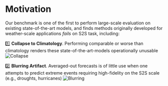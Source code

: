 # Motivation
Our benchmark is one of the first to perform large-scale evaluation on existing state-of-the-art models, and finds methods originally developed for weather-scale applications _fails_ on S2S task, including:

1️⃣ __Collapse to Climatology__. Performing comparable or worse than climatology renders these state-of-the-art-models operationally unusable
![Collapse](../docs/all_rmse_sota.png)

2️⃣ __Blurring Artifact__. Averaged-out forecasts is of little use when one attempts to predict extreme events requiring high-fidelity on the S2S scale (e.g., droughts, hurricanes)
![Blurring](../docs/preds_climax_q700_direct_Task1.png)